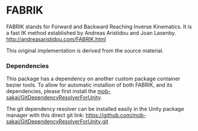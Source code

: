 # FABRIK

FABRIK stands for Forward and Backward Reaching Inverse Kinematics. It is a fast IK method established by Andreas Aristidou and Joan Lasenby. 
http://andreasaristidou.com/FABRIK.html

This original implementation is derived from the source material.

### Dependencies

This package has a dependency on another custom package container bezier tools. To allow for automatic installion of both FABRIK, and its dependencies, 
please first install the [mob-sakai/GitDependencyResolverForUnity](https://github.com/mob-sakai/GitDependencyResolverForUnity).

The git dependency resolver can be installed easily in the Unity package manager with this direct git link:
https://github.com/mob-sakai/GitDependencyResolverForUnity.git
